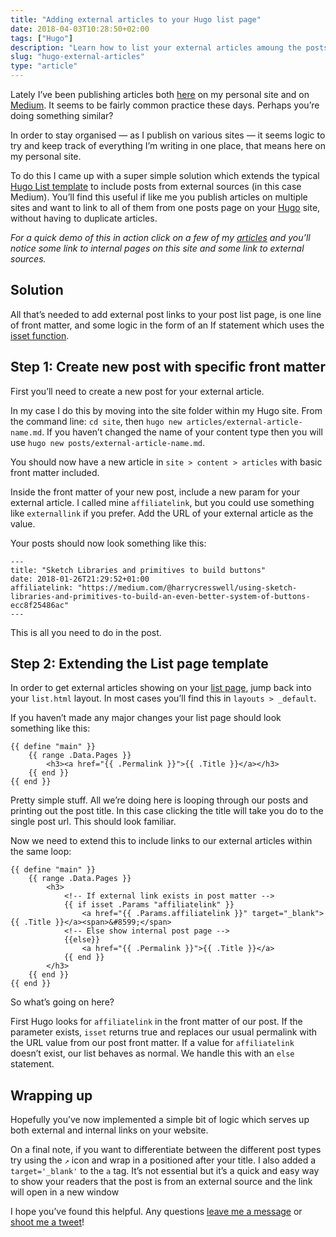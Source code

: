 ```yaml
---
title: "Adding external articles to your Hugo list page"
date: 2018-04-03T10:28:50+02:00
tags: ["Hugo"]
description: "Learn how to list your external articles amoung the posts on your Hugo blog"
slug: "hugo-external-articles"
type: "article"
---
```


 Lately I’ve been publishing articles both [here](/articles/) on my personal site and on [Medium](https://medium.com/@harrycresswell). It seems to be fairly common practice these days. Perhaps you’re doing something similar?

In order to stay organised — as I publish on various sites — it seems logic to try and keep track of everything I’m writing in one place, that means here on my personal site.

To do this I came up with a super simple solution which extends the typical [Hugo List template](https://gohugo.io/templates/lists/) to include posts from external sources (in this case Medium). You’ll find this useful if like me you publish articles on multiple sites and want to link to all of them from one posts page on your [Hugo](https://gohugo.io/) site, without having to duplicate articles.

_For a quick demo of this in action click on a few of my [articles](/articles/) and you’ll notice some link to internal pages on this site and some link to external sources._


## Solution

All that’s needed to add external post links to your post list page, is one line of front matter, and some logic in the form of an If statement which uses the [isset function](https://gohugo.io/functions/isset/).

## Step 1: Create new post with specific front matter

First you’ll need to create a new post for your external article.

In my case I do this by moving into the site folder within my Hugo site. From the command line: `cd site`, then `hugo new articles/external-article-name.md`. If you haven’t changed the name of your content type then you will use `hugo new posts/external-article-name.md`.

You should now have a new article in `site > content > articles` with basic front matter included.

Inside the front matter of your new post, include a new param for your external article. I called mine `affiliatelink`, but you could use something like `externallink` if you prefer. Add the URL of your external article as the value.

Your posts should now look something like this:

```
---
title: "Sketch Libraries and primitives to build buttons"
date: 2018-01-26T21:29:52+01:00
affiliatelink: "https://medium.com/@harrycresswell/using-sketch-libraries-and-primitives-to-build-an-even-better-system-of-buttons-ecc8f25486ac"
---
```

This is all you need to do in the post.

## Step 2: Extending the List page template

In order to get external articles showing on your [list page](https://gohugo.io/templates/lists/), jump back into your `list.html` layout. In most cases you’ll find this in `layouts > _default`.

If you haven’t made any major changes your list page should look something like this:

```
{{ define "main" }}
    {{ range .Data.Pages }}
        <h3><a href="{{ .Permalink }}">{{ .Title }}</a></h3>
    {{ end }}
{{ end }}
```

Pretty simple stuff. All we’re doing here is looping through our posts and printing out the post title. In this case clicking the title will take you do to the single post url. This should look familiar.

Now we need to extend this to include links to our external articles within the same loop:


```
{{ define "main" }}
    {{ range .Data.Pages }}
        <h3>
            <!-- If external link exists in post matter -->
            {{ if isset .Params "affiliatelink" }}
                <a href="{{ .Params.affiliatelink }}" target="_blank">{{ .Title }}</a><span>&#8599;</span>
            <!-- Else show internal post page -->
            {{else}}
                <a href="{{ .Permalink }}">{{ .Title }}</a>
            {{ end }}
        </h3>
    {{ end }}
{{ end }}
```

So what’s going on here?

First Hugo looks for `affiliatelink` in the front matter of our post. If the parameter exists, `isset` returns true and replaces our usual permalink with the URL value from our post front matter. If a value for `affiliatelink` doesn’t exist, our list behaves as normal. We handle this with an `else` statement.

## Wrapping up

Hopefully you’ve now implemented a simple bit of logic which serves up both external and internal links on your website.

On a final note, if you want to differentiate between the different post types try using the `↗` icon and wrap in a <span> positioned after your title. I also added a `target='_blank'` to the `a` tag. It’s not essential but it’s a quick and easy way to show your readers that the post is from an external source and the link will open in a new window

I hope you’ve found this helpful. Any questions [leave me a message](/contact/) or [shoot me a tweet](https://twitter.com/harrycresswell/)!
